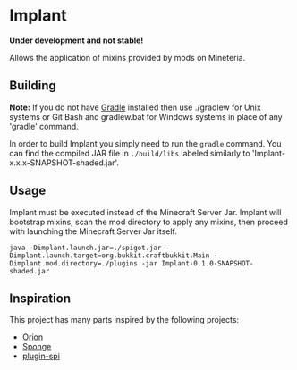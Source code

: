 Implant
=======

**Under development and not stable!**

Allows the application of mixins provided by mods on Mineteria.

## Building
__Note:__ If you do not have [Gradle] installed then use ./gradlew for Unix systems or Git Bash and gradlew.bat for Windows systems in place of any 'gradle' command.

In order to build Implant you simply need to run the `gradle` command. You can find the compiled JAR file in `./build/libs` labeled similarly to 'Implant-x.x.x-SNAPSHOT-shaded.jar'.

## Usage

Implant must be executed instead of the Minecraft Server Jar. Implant will bootstrap mixins, scan the mod directory to apply any mixins, then proceed with launching the Minecraft Server Jar itself.

`java -Dimplant.launch.jar=./spigot.jar -Dimplant.launch.target=org.bukkit.craftbukkit.Main -Dimplant.mod.directory=./plugins -jar Implant-0.1.0-SNAPSHOT-shaded.jar`

## Inspiration

This project has many parts inspired by the following projects:

- [Orion]
- [Sponge]
- [plugin-spi]

[Gradle]: https://www.gradle.org/
[Orion]: https://github.com/OrionMinecraft/Orion
[Sponge]: https://github.com/SpongePowered/Sponge
[plugin-spi]: https://github.com/SpongePowered/plugin-spi
